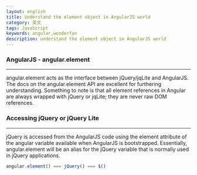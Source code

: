 ```yaml
---
layout: english
title: Understand the element object in AngularJS world
category: 英文
tags: JavaScript
keywords: angular,wonderfan
description: understand the element object in AngularJS world
---
```



### AngularJS - angular.element
---

angular.element acts as the interface between jQuery/jqLite and AngularJS. The docs on the angular.element API are excellent for furthering understanding. Something to note is that all element references in Angular are always wrapped with jQuery or jqLite; they are never raw DOM references.


### Accessing jQuery or jQuery Lite
---

jQuery is accessed from the AngularJS code using the element attribute of the angular variable available when AngularJS is bootstrapped. Essentially, angular.element will be an alias for the jQuery variable that is normally used in jQuery applications. 

```js
angular.element() === jQuery() === $()
```


